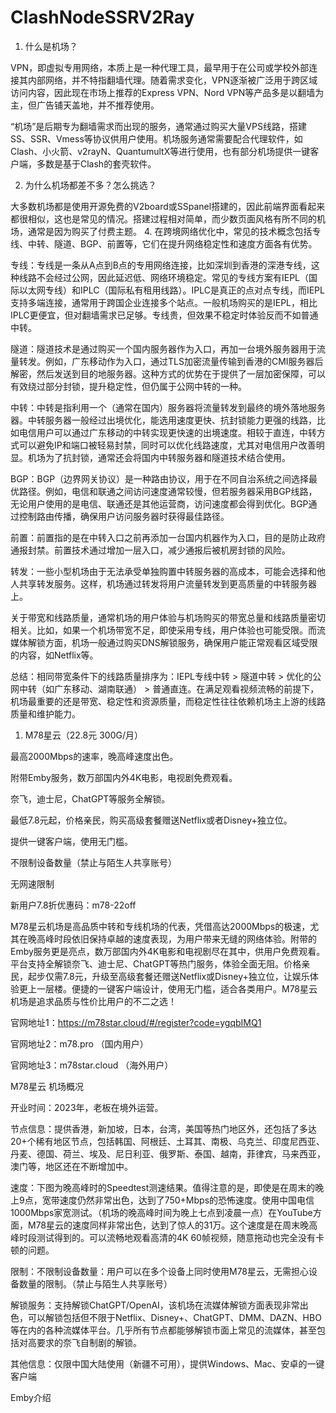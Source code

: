 # ClashNodeSSRV2Ray
1.	什么是机场？	

VPN，即虚拟专用网络，本质上是一种代理工具，最早用于在公司或学校外部连接其内部网络，并不特指翻墙代理。随着需求变化，VPN逐渐被广泛用于跨区域访问内容，因此现在市场上推荐的Express VPN、Nord VPN等产品多是以翻墙为主，但广告铺天盖地，并不推荐使用。

“机场”是后期专为翻墙需求而出现的服务，通常通过购买大量VPS线路，搭建SS、SSR、Vmess等协议供用户使用。机场服务通常需要配合代理软件，如Clash、小火箭、v2rayN、QuantumultX等进行使用，也有部分机场提供一键客户端，多数是基于Clash的套壳软件。

2.	为什么机场都差不多？怎么挑选？

大多数机场都是使用开源免费的V2board或SSpanel搭建的，因此前端界面看起来都很相似，这也是常见的情况。搭建过程相对简单，而少数页面风格有所不同的机场，通常是因为购买了付费主题。
4.	在跨境网络优化中，常见的技术概念包括专线、中转、隧道、BGP、前置等，它们在提升网络稳定性和速度方面各有优势。

专线：专线是一条从A点到B点的专用网络连接，比如深圳到香港的深港专线，这种线路不会经过公网，因此延迟低、网络环境稳定。常见的专线方案有IEPL（国际以太网专线）和IPLC（国际私有租用线路）。IPLC是真正的点对点专线，而IEPL支持多端连接，通常用于跨国企业连接多个站点。一般机场购买的是IEPL，相比IPLC更便宜，但对翻墙需求已足够。专线贵，但效果不稳定时体验反而不如普通中转。

隧道：隧道技术是通过购买一个国内服务器作为入口，再加一台境外服务器用于流量转发。例如，广东移动作为入口，通过TLS加密流量传输到香港的CMI服务器后解密，然后发送到目的地服务器。这种方式的优势在于提供了一层加密保障，可以有效绕过部分封锁，提升稳定性，但仍属于公网中转的一种。

中转：中转是指利用一个（通常在国内）服务器将流量转发到最终的境外落地服务器。中转服务器一般经过出境优化，能选用速度更快、抗封锁能力更强的线路，比如电信用户可以通过广东移动的中转实现更快速的出境速度。相较于直连，中转方式可以避免IP和端口被轻易封禁，同时可以优化线路速度，尤其对电信用户改善明显。机场为了抗封锁，通常还会将国内中转服务器和隧道技术结合使用。

BGP：BGP（边界网关协议）是一种路由协议，用于在不同自治系统之间选择最优路径。例如，电信和联通之间访问速度通常较慢，但若服务器采用BGP线路，无论用户使用的是电信、联通还是其他运营商，访问速度都会得到优化。BGP通过控制路由传播，确保用户访问服务器时获得最佳路径。

前置：前置指的是在中转入口之前再添加一台国内机器作为入口，目的是防止政府通报封禁。前置技术通过增加一层入口，减少通报后被机房封锁的风险。

转发：一些小型机场由于无法承受单独购置中转服务器的高成本，可能会选择和他人共享转发服务。这样，机场通过转发将用户流量转发到更高质量的中转服务器上。

关于带宽和线路质量，通常机场的用户体验与机场购买的带宽总量和线路质量密切相关。比如，如果一个机场带宽不足，即使采用专线，用户体验也可能受限。而流媒体解锁方面，机场一般通过购买DNS解锁服务，确保用户能正常观看区域受限的内容，如Netflix等。

总结：相同带宽条件下的线路质量排序为：IEPL专线中转 > 隧道中转 > 优化的公网中转（如广东移动、湖南联通） > 普通直连。在满足观看视频流畅的前提下，机场最重要的还是带宽、稳定性和资源质量，而稳定性往往依赖机场主上游的线路质量和维护能力。

1.	M78星云（22.8元 300G/月）

最高2000Mbps的速率，晚高峰速度出色。

附带Emby服务，数万部国内外4K电影，电视剧免费观看。

奈飞，迪士尼，ChatGPT等服务全解锁。

最低7.8元起，价格亲民，购买高级套餐赠送Netflix或者Disney+独立位。

提供一键客户端，使用无门槛。

不限制设备数量（禁止与陌生人共享账号）

无网速限制

新用户7.8折优惠码：m78-22off

M78星云机场是高品质中转和专线机场的代表，凭借高达2000Mbps的极速，尤其在晚高峰时段依旧保持卓越的速度表现，为用户带来无缝的网络体验。附带的Emby服务更是亮点，数万部国内外4K电影和电视剧尽在其中，供用户免费观看。平台支持全解锁奈飞、迪士尼、ChatGPT等热门服务，体验全面无阻。价格亲民，起步仅需7.8元，升级至高级套餐还赠送Netflix或Disney+独立位，让娱乐体验更上一层楼。便捷的一键客户端设计，使用无门槛，适合各类用户。M78星云机场是追求品质与性价比用户的不二之选！

官网地址1：https://m78star.cloud/#/register?code=ygqbIMQ1

官网地址2：m78.pro （国内用户）

官网地址3：m78star.cloud （海外用户）

M78星云 机场概况

开业时间：2023年，老板在境外运营。

节点信息：提供香港，新加坡，日本，台湾，美国等热门地区外，还包括了多达20+个稀有地区节点，包括韩国、阿根廷、土耳其、南极、乌克兰、印度尼西亚、丹麦、德国、荷兰、埃及、尼日利亚、俄罗斯、泰国、越南，菲律宾，马来西亚，澳门等，地区还在不断增加中。

速度：下图为晚高峰时的Speedtest测速结果。值得注意的是，即使是在周末的晚上9点，宽带速度仍然非常出色，达到了750+Mbps的恐怖速度。使用中国电信1000Mbps家宽测试。（机场的晚高峰时间为晚上七点到凌晨一点）在YouTube方面，M78星云的速度同样非常出色，达到了惊人的31万。这个速度是在周末晚高峰时段测试得到的。可以流畅地观看高清的4K 60帧视频，随意拖动也完全没有卡顿的问题。

限制：不限制设备数量：用户可以在多个设备上同时使用M78星云，无需担心设备数量的限制。（禁止与陌生人共享账号）

解锁服务：支持解锁ChatGPT/OpenAI，该机场在流媒体解锁方面表现非常出色，可以解锁包括但不限于Netflix、Disney+、ChatGPT、DMM、DAZN、HBO等在内的各种流媒体平台。几乎所有节点都能够解锁市面上常见的流媒体，甚至包括对高要求的奈飞自制剧的解锁。

其他信息：仅限中国大陆使用（新疆不可用），提供Windows、Mac、安卓的一键客户端

Emby介绍


